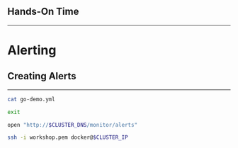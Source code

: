 ## Hands-On Time

---

# Alerting


## Creating Alerts

---

```bash
cat go-demo.yml

exit

open "http://$CLUSTER_DNS/monitor/alerts"

ssh -i workshop.pem docker@$CLUSTER_IP
```


<!-- .slide: data-background="img/alerts-exporters-fire-diag.png" data-background-size="contain" -->
